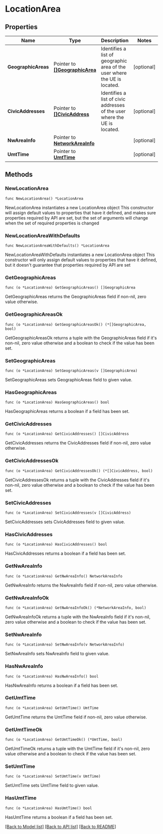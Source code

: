 # LocationArea

## Properties

Name | Type | Description | Notes
------------ | ------------- | ------------- | -------------
**GeographicAreas** | Pointer to [**[]GeographicArea**](GeographicArea.md) | Identifies a list of geographic area of the user where the UE is located. | [optional] 
**CivicAddresses** | Pointer to [**[]CivicAddress**](CivicAddress.md) | Identifies a list of civic addresses of the user where the UE is located. | [optional] 
**NwAreaInfo** | Pointer to [**NetworkAreaInfo**](NetworkAreaInfo.md) |  | [optional] 
**UmtTime** | Pointer to [**UmtTime**](UmtTime.md) |  | [optional] 

## Methods

### NewLocationArea

`func NewLocationArea() *LocationArea`

NewLocationArea instantiates a new LocationArea object
This constructor will assign default values to properties that have it defined,
and makes sure properties required by API are set, but the set of arguments
will change when the set of required properties is changed

### NewLocationAreaWithDefaults

`func NewLocationAreaWithDefaults() *LocationArea`

NewLocationAreaWithDefaults instantiates a new LocationArea object
This constructor will only assign default values to properties that have it defined,
but it doesn't guarantee that properties required by API are set

### GetGeographicAreas

`func (o *LocationArea) GetGeographicAreas() []GeographicArea`

GetGeographicAreas returns the GeographicAreas field if non-nil, zero value otherwise.

### GetGeographicAreasOk

`func (o *LocationArea) GetGeographicAreasOk() (*[]GeographicArea, bool)`

GetGeographicAreasOk returns a tuple with the GeographicAreas field if it's non-nil, zero value otherwise
and a boolean to check if the value has been set.

### SetGeographicAreas

`func (o *LocationArea) SetGeographicAreas(v []GeographicArea)`

SetGeographicAreas sets GeographicAreas field to given value.

### HasGeographicAreas

`func (o *LocationArea) HasGeographicAreas() bool`

HasGeographicAreas returns a boolean if a field has been set.

### GetCivicAddresses

`func (o *LocationArea) GetCivicAddresses() []CivicAddress`

GetCivicAddresses returns the CivicAddresses field if non-nil, zero value otherwise.

### GetCivicAddressesOk

`func (o *LocationArea) GetCivicAddressesOk() (*[]CivicAddress, bool)`

GetCivicAddressesOk returns a tuple with the CivicAddresses field if it's non-nil, zero value otherwise
and a boolean to check if the value has been set.

### SetCivicAddresses

`func (o *LocationArea) SetCivicAddresses(v []CivicAddress)`

SetCivicAddresses sets CivicAddresses field to given value.

### HasCivicAddresses

`func (o *LocationArea) HasCivicAddresses() bool`

HasCivicAddresses returns a boolean if a field has been set.

### GetNwAreaInfo

`func (o *LocationArea) GetNwAreaInfo() NetworkAreaInfo`

GetNwAreaInfo returns the NwAreaInfo field if non-nil, zero value otherwise.

### GetNwAreaInfoOk

`func (o *LocationArea) GetNwAreaInfoOk() (*NetworkAreaInfo, bool)`

GetNwAreaInfoOk returns a tuple with the NwAreaInfo field if it's non-nil, zero value otherwise
and a boolean to check if the value has been set.

### SetNwAreaInfo

`func (o *LocationArea) SetNwAreaInfo(v NetworkAreaInfo)`

SetNwAreaInfo sets NwAreaInfo field to given value.

### HasNwAreaInfo

`func (o *LocationArea) HasNwAreaInfo() bool`

HasNwAreaInfo returns a boolean if a field has been set.

### GetUmtTime

`func (o *LocationArea) GetUmtTime() UmtTime`

GetUmtTime returns the UmtTime field if non-nil, zero value otherwise.

### GetUmtTimeOk

`func (o *LocationArea) GetUmtTimeOk() (*UmtTime, bool)`

GetUmtTimeOk returns a tuple with the UmtTime field if it's non-nil, zero value otherwise
and a boolean to check if the value has been set.

### SetUmtTime

`func (o *LocationArea) SetUmtTime(v UmtTime)`

SetUmtTime sets UmtTime field to given value.

### HasUmtTime

`func (o *LocationArea) HasUmtTime() bool`

HasUmtTime returns a boolean if a field has been set.


[[Back to Model list]](../README.md#documentation-for-models) [[Back to API list]](../README.md#documentation-for-api-endpoints) [[Back to README]](../README.md)


